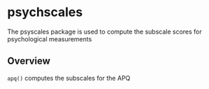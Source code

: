 # psychscales
The psyscales package is used to compute the subscale scores for psychological measurements

## Overview
`apq()` computes the subscales for the APQ
